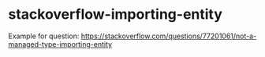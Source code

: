 # stackoverflow-importing-entity

Example for question: https://stackoverflow.com/questions/77201061/not-a-managed-type-importing-entity